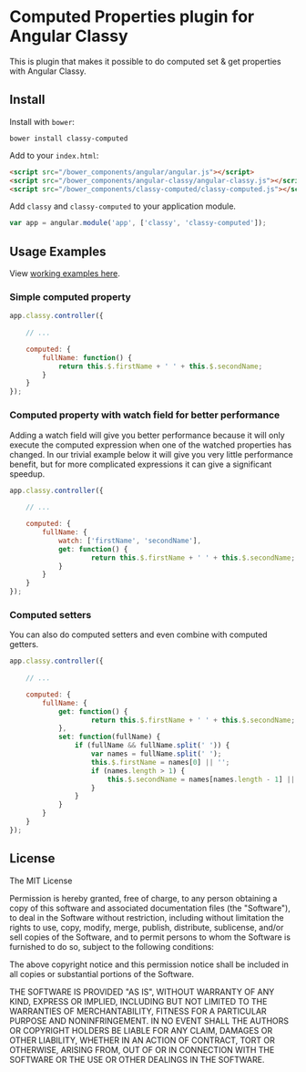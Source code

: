 # Computed Properties plugin for Angular Classy

This is plugin that makes it possible to do computed set & get properties with Angular Classy.

## Install

Install with `bower`:

```shell
bower install classy-computed
```

Add to your `index.html`:

```html
<script src="/bower_components/angular/angular.js"></script>
<script src="/bower_components/angular-classy/angular-classy.js"></script>
<script src="/bower_components/classy-computed/classy-computed.js"></script>
```

Add `classy` and `classy-computed` to your application module.

```javascript
var app = angular.module('app', ['classy', 'classy-computed']);
```

## Usage Examples

View [working examples here](http://davej.github.io/classy-computed/examples/).

### Simple computed property

```javascript
app.classy.controller({
	
	// ...

	computed: {
		fullName: function() {
			return this.$.firstName + ' ' + this.$.secondName;
		}
	}
});
```

### Computed property with watch field for better performance

Adding a watch field will give you better performance because it will only execute the computed expression when one of the watched properties has changed. In our trivial example below it will give you very little performance benefit, but for more complicated expressions it can give a significant speedup.

```javascript
app.classy.controller({
	
	// ...

	computed: {
		fullName: {
			watch: ['firstName', 'secondName'],
			get: function() {
					return this.$.firstName + ' ' + this.$.secondName;
			}
		}
	}
});
```

### Computed setters

You can also do computed setters and even combine with computed getters.

```javascript
app.classy.controller({
	
	// ...

	computed: {
		fullName: {
			get: function() {
					return this.$.firstName + ' ' + this.$.secondName;
			},
			set: function(fullName) {
				if (fullName && fullName.split(' ')) {
					var names = fullName.split(' ');
					this.$.firstName = names[0] || '';
					if (names.length > 1) {
						this.$.secondName = names[names.length - 1] || '';
					}
				}
			}
		}
	}
});
```


## License

The MIT License

Permission is hereby granted, free of charge, to any person obtaining a copy
of this software and associated documentation files (the "Software"), to deal
in the Software without restriction, including without limitation the rights
to use, copy, modify, merge, publish, distribute, sublicense, and/or sell
copies of the Software, and to permit persons to whom the Software is
furnished to do so, subject to the following conditions:

The above copyright notice and this permission notice shall be included in
all copies or substantial portions of the Software.

THE SOFTWARE IS PROVIDED "AS IS", WITHOUT WARRANTY OF ANY KIND, EXPRESS OR
IMPLIED, INCLUDING BUT NOT LIMITED TO THE WARRANTIES OF MERCHANTABILITY,
FITNESS FOR A PARTICULAR PURPOSE AND NONINFRINGEMENT. IN NO EVENT SHALL THE
AUTHORS OR COPYRIGHT HOLDERS BE LIABLE FOR ANY CLAIM, DAMAGES OR OTHER
LIABILITY, WHETHER IN AN ACTION OF CONTRACT, TORT OR OTHERWISE, ARISING FROM,
OUT OF OR IN CONNECTION WITH THE SOFTWARE OR THE USE OR OTHER DEALINGS IN
THE SOFTWARE.
